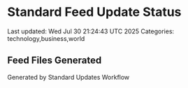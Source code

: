 # Standard Feed Update Status
Last updated: Wed Jul 30 21:24:43 UTC 2025
Categories: technology,business,world

## Feed Files Generated

Generated by Standard Updates Workflow
